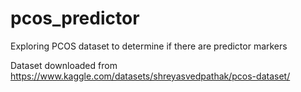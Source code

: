 # pcos_predictor
Exploring PCOS dataset to determine if there are predictor markers

Dataset downloaded from https://www.kaggle.com/datasets/shreyasvedpathak/pcos-dataset/
